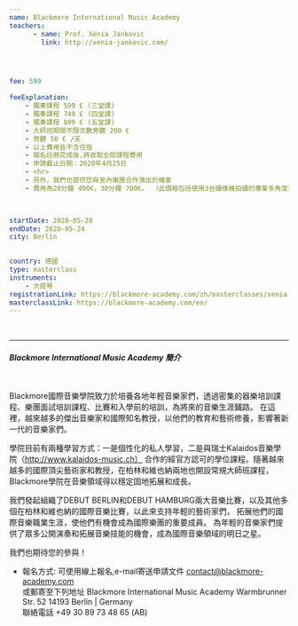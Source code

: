 ```yaml
---
name: Blackmore International Music Academy
teachers:
      - name: Prof. Xenia Jankovic
        link: http://xenia-jankovic.com/




fee: 599

feeExplanation: 
    - 獨奏課程 599 € (三堂課)
    - 獨奏課程 749 € (四堂課)
    - 獨奏課程 899 € (五堂課)
    - 大師班期間不限次數旁聽 200 € 
    - 旁聽 50 € /天 
    - 以上費用皆不含住宿  
    - 報名註冊完成後,將收取全部課程費用
    - 申請截止日期：2020年4月25日
    - <hr>
    - 另外，我們也提供您與室內樂團合作演出的機會
    - 費用為20分鐘 490€，30分鐘 700€。 （此價格包括使用3台攝像機拍攝的專業多角度影像)
    


startDate: 2020-05-20
endDate: 2020-05-24
city: Berlin 
      

country: 德國
type: masterclass
instruments:
    - 大提琴
registrationLink: https://blackmore-academy.com/zh/masterclasses/xenia-jankovic
masterclassLink: https://blackmore-academy.com/en/   
---
```

<br>
<hr/>




###### __Blackmore International Music Academy 簡介__<br>  
<br>
Blackmore國際音樂學院致力於培養各地年輕音樂家們，透過密集的器樂培訓課程、樂團面試培訓課程、比賽和入學前的培訓，為將來的音樂生涯鋪路。
在這裡，越來越多的傑出音樂家和國際知名教授，以他們的教育和藝術修養，影響著新一代的音樂家們。<br>

學院目前有兩種學習方式：一是個性化的私人學習，二是與瑞士Kalaidos音樂學院（http://www.kalaidos-music.ch）
合作的經官方認可的學位課程。隨著越來越多的國際頂尖藝術家和教授，在柏林和維也納兩地也開設常規大師班課程，
Blackmore學院在音樂領域得以穩定固地拓展和成長。

我們發起組織了DEBUT BERLIN和DEBUT HAMBURG兩大音樂比賽，以及其他多個在柏林和維也納的國際音樂比賽，以此來支持年輕的藝術家們，
拓展他們的國際音樂職業生涯，使他們有機會成為國際樂團的重要成員。
為年輕的音樂家們提供了眾多公開演奏和拓展音樂技能的機會，成為國際音樂領域的明日之星。

我們也期待您的參與！


- 報名方式: 
可使用線上報名,e-mail寄送申請文件 contact@blackmore-academy.com <br>
或郵寄至下列地址
Blackmore International Music Academy
Warmbrunner Str. 52
14193 Berlin | Germany <br>
聯絡電話 +49 30 89 73 48 65 (AB)

